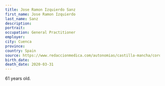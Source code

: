 ```yaml
---
title: Jose Ramon Izquierdo Sanz
first_name: Jose Ramon Izquierdo
last_name: Sanz
description: 
portrait: 
occupation: General Practitioner
employer: 
city: Cuenca
province: 
country: Spain
source: https://www.redaccionmedica.com/autonomias/castilla-mancha/coronavirus-cuenca-segundo-medico-muerto-covid-19--8907
birth_date: 
death_date: 2020-03-31
---
```


61 years old.
